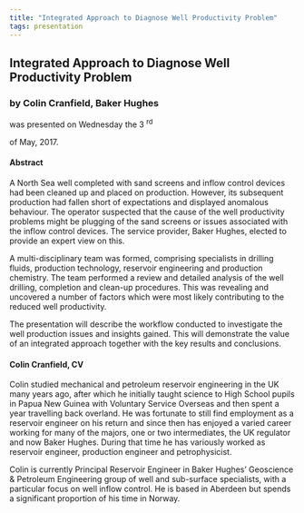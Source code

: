 ```yaml
---
title: "Integrated Approach to Diagnose Well Productivity Problem"
tags: presentation 
---
```



		
<h2>
Integrated Approach to Diagnose Well Productivity Problem
</h2>

 



		
<h3>
by Colin Cranfield, Baker Hughes
</h3>

 



 
<p>
was presented on Wednesday the 3
<sup>
rd
</sup>

 of May, 2017.
</p>

	



<h4>
Abstract
</h4>



      
<p>
A North Sea well completed with sand screens and inflow control devices had been cleaned up and placed on production. However, its subsequent production had fallen short of expectations and displayed anomalous behaviour. The operator suspected that the cause of the well productivity problems might be plugging of the sand screens or issues associated with the inflow control devices. The service provider, Baker Hughes, elected to provide an expert view on this. 
</p>



      
<p>
A multi-disciplinary team was formed, comprising specialists in drilling fluids, production technology, reservoir engineering and production chemistry. The team performed a review and detailed analysis of the well drilling, completion and clean-up procedures. This was revealing and uncovered a number of factors which were most likely contributing to the reduced well productivity.
</p>



      
<p>
The presentation will describe the workflow conducted to investigate the well production issues and insights gained. This will demonstrate the value of an integrated approach together with the key results and conclusions.

      
</p>



   

<h4>
Colin Cranfield, CV
</h4>



 
<p>
Colin studied mechanical and petroleum reservoir engineering in the UK many years ago, after which he initially taught science to High School pupils in Papua New Guinea with Voluntary Service Overseas and then spent a year travelling back overland. He was fortunate to still find employment as a reservoir engineer on his return and since then has enjoyed a varied career working for many of the majors, one or two intermediates, the UK regulator and now Baker Hughes. During that time he has variously worked as reservoir engineer, production engineer and petrophysicist.
</p>



      
<p>
Colin is currently Principal Reservoir Engineer in Baker Hughes’ Geoscience & Petroleum Engineering group of well and sub-surface specialists, with a particular focus on well inflow control. He is based in Aberdeen but spends a significant proportion of his time in Norway.

</p>

     

